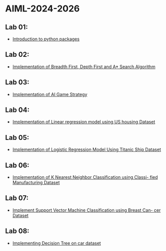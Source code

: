 # AIML-2024-2026
## Lab 01: 
- [Introduction to python packages](https://github.com/Pranay9392/AIML-2024-2026/blob/main/AIML_A1.ipynb)

## Lab 02: 
- [Implementation of Breadth First, Depth First and A* Search
Algorithm](https://github.com/Pranay9392/AIML-2024-2026/commit/088892441acb2eade0ffe3951112374a058bdc49)
## Lab 03: 
- [Implementation of  AI Game Strategy](https://github.com/Pranay9392/AIML-2024-2026/blob/main/AIML_A3.ipynb) 
## Lab 04: 
- [Implementation of Linear regression model using US housing Dataset](https://github.com/Pranay9392/AIML-2024-2026/blob/main/AIML_A4.ipynb)
## Lab 05: 
- [Implementation of Logistic Regression Model Using Titanic Ship Dataset](https://github.com/Pranay9392/AIML-2024-2026/blob/main/AIML_A5.ipynb) 
## Lab 06: 
- [Implementation of  K Nearest Neighbor Classification using Classi-
fied Manufacturing Dataset](https://github.com/Pranay9392/AIML-2024-2026/blob/main/AIML_A6.ipynb) 
## Lab 07: 
- [Implement Support Vector Machine Classification using Breast Can-
cer Dataset](https://github.com/Pranay9392/AIML-2024-2026/blob/main/AIML_A7.ipynb)
## Lab 08: 
- [Implementing Decision Tree on car dataset](https://github.com/Pranay9392/AIML-2024-2026/blob/main/AIML_A8.ipynb) 


